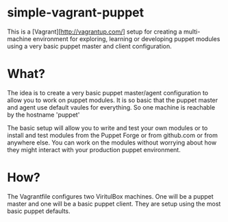 simple-vagrant-puppet
=====================

This is a [Vagrant][http://vagrantup.com/] setup for creating a multi-machine environment for
exploring, learning or developing puppet modules using a very basic
puppet master and client configuration.


What?
=====

The idea is to create a very basic puppet master/agent configuration
to allow you to work on puppet modules. It is so basic that the puppet
master and agent use default vaules for everything.  So one machine is
reachable by the hostname 'puppet'

The basic setup will allow you to write and test your own modules or
to install and test modules from the Puppet Forge or from github.com
or from anywhere else. You can work on the modules without worrying
about how they might interact with your production puppet environment.

How?
====

The Vagrantfile configures two ViritulBox machines. One will be a
puppet master and one will be a basic puppet client. They are setup
using the most basic puppet defaults.

